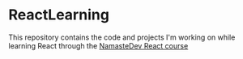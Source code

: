 # ReactLearning

This repository contains the code and projects I'm working on while learning React through the [NamasteDev React course](https://namastedev.com/learn/namaste-react)
